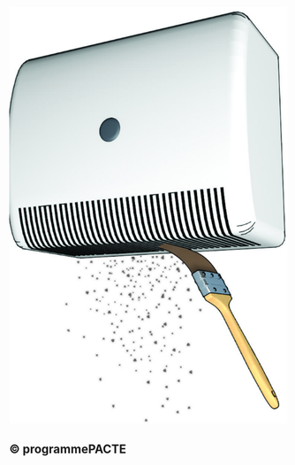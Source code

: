 ![](<images/Ventilation Mécanique Répartie (VMR) - Nettoyage des points d'extraction - 24/_page_0_Picture_0.jpeg>)

## © programmePACTE
